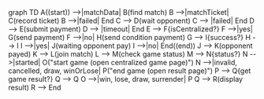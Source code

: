 <html lang="en">
<head>
  <meta charset="utf-8">
  <link rel="stylesheet" href="mermaid.min.css">
</head>
<body>
  <div class="mermaid">
  graph TD
    A((start)) -->|matchData| B(find match)
    B -->|matchTicket| C(record ticket)
    B -->|failed| End
    C --> D(wait opponent)
    C --> |failed| End
    D --> E(submit payment)
    D --> |timeout| End
    E --> F{isCentralized?}
    F -->|yes| G(send payment)
    F -->|no| H(send condition payment)
    G --> I{success?}
    H --> I
    I -->|yes| J(waiting opponent pay)
    I -->|no| End((end))
    J --> K(opponent payed)
    K --> L(join match)
    L --> M(check game status)
    M --> N{status?}
    N -->|started| O("start game (open centralized game page)")
    N -->|invalid, cancelled, draw, winOrLose| P("end game (open result page)")
    P --> Q{get game result?}
    Q --> Q
    O -->|win, lose, draw, surrender| P
    Q --> R(display result)
    R --> End
  </div>
  <script src="mermaid.min.js"></script>
  <script>mermaid.initialize({startOnLoad:true});</script>
</body>
</html>

<!--stackedit_data:
eyJoaXN0b3J5IjpbMjQyMTExNzcsMTg5OTI4NzMwNiwtODc3MD
E2NTI0LDUxMDI5MTMwMiwtODU1NjcxNTQ3LDMyMjE5MjQ4Nywt
MjA4ODc0NjYxMiwtMTYwMjQ0MTAzLDkzNzI4OTcsLTEzNjc4Mz
IzMTUsNzc3MzI1NjMxLDYzNzAyNjk2NywxODM1NDE2MjMzLC04
NzE2MTkwMzZdfQ==
-->